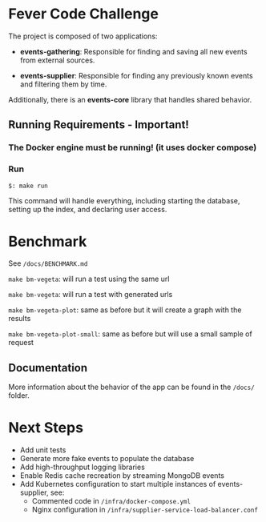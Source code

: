 # Fever Code Challenge

The project is composed of two applications:

* **events-gathering**: Responsible for finding and saving all new events from external sources.

* **events-supplier**: Responsible for finding any previously known events and filtering them by time.

Additionally, there is an **events-core** library that handles shared behavior.

## Running Requirements - Important!
### The Docker engine must be running! (it uses docker compose)

### Run

```
$: make run
```
This command will handle everything, including starting the database, setting up the index, and declaring user access.

# Benchmark

See `/docs/BENCHMARK.md` 

`make bm-vegeta`: will run a test using the same url

`make bm-vegeta`: will run a test with generated urls

`make bm-vegeta-plot`: same as before but it will create a graph with the results

`make bm-vegeta-plot-small`: same as before but will use a small sample of request


## Documentation

More information about the behavior of the app can be found in the `/docs/` folder.


# Next Steps

* Add unit tests
* Generate more fake events to populate the database
* Add high-throughput logging libraries
* Enable Redis cache recreation by streaming MongoDB events
* Add Kubernetes configuration to start multiple instances of events-supplier, see:
  * Commented code in `/infra/docker-compose.yml`
  * Nginx configuration in `/infra/supplier-service-load-balancer.conf`








